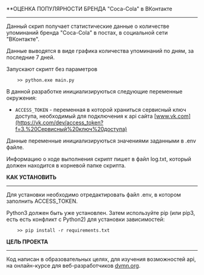 ﻿**ОЦЕНКА ПОПУЛЯРНОСТИ БРЕНДА "Coca-Cola" в ВКонтакте
_________________________________________________________________________________________________

Данный скрип получает статистические данные о количестве упоминаний бренда "Coca-Cola" в постах, в социальной сети "ВКонтакте".

Данные выводятся в виде графика количества упоминаний по дням, за последние 7 дней.

Запускают скрипт без параметров
```
    >> python.exe main.py
```	
В данной разработке инициализируються следующие переменные окружения:
- `ACCESS_TOKEN` - переменная в которой храниться сервисный ключ доступа, необходимый для подключения к api сайта [www.vk.com](https://vk.com/dev/access_token?f=3.%20Сервисный%20ключ%20доступа)
		
Данные переменные инициализируються значениями заданными в .env файле.

Информацию о ходе выполнения скрипт пишет в файл log.txt, который должен находится в корневой папке скрипта.

**КАК УСТАНОВИТЬ**
_________________________________________________________________________________________________


Для установки необходимо отредактировать файл .env, в котором заполнить ACCESS_TOKEN.

Python3 должен быть уже установлен. Затем используйте pip (или pip3, есть есть конфликт с Python2) для установки зависимостей:
```
    >> pip install -r requirements.txt
```

**ЦЕЛЬ ПРОЕКТА**
_________________________________________________________________________________________________

Код написан в образовательных целях, для изучения возможностей api, на онлайн-курсе для веб-разработчиков [dvmn.org](https://dvmn.org).

